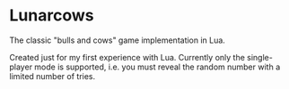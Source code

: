 # Lunarcows
The classic "bulls and cows" game implementation in Lua.

Created just for my first experience with Lua. Currently only
the single-player mode is supported, i.e. you must reveal the random
number with a limited number of tries.
